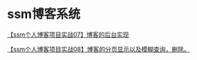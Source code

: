 # ssm博客系统

[【ssm个人博客项目实战07】博客的后台实现](https://blog.csdn.net/xp541130126/article/details/70665917)

[【ssm个人博客项目实战08】博客的分页显示以及模糊查询，删除。](https://blog.csdn.net/xp541130126/article/details/72235364)